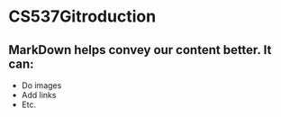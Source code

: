 # CS537Gitroduction
## MarkDown helps convey our content better. It can:
- Do images
- Add links
- Etc.